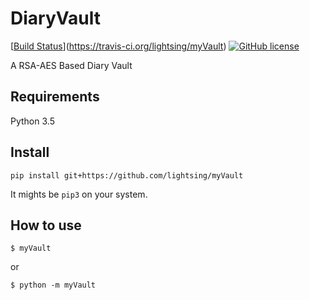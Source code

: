 # DiaryVault

[[Build Status](https://travis-ci.org/lightsing/myVault.svg)](https://travis-ci.org/lightsing/myVault) [![GitHub license](https://img.shields.io/badge/license-MIT-blue.svg)](https://raw.githubusercontent.com/lightsing/myVault/master/LICENSE)

A RSA-AES Based Diary Vault

## Requirements

Python 3.5

## Install

```
pip install git+https://github.com/lightsing/myVault
```

It mights be `pip3` on your system.

## How to use

```
$ myVault
```

or

```
$ python -m myVault
```

